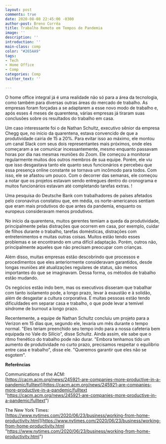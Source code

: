 ```yaml
---
layout: post
comments: true
date: 2020-08-08 22:45:00 -0300
author-post: Breno Corrêa
title: Trabalho Remoto em Tempos de Pandemia
image: ''
description: ''
introduction: ''
main-class: comp
color: "#265AA9"
tags:
- Tech
- Home Office
- Comp
categories: Comp
twitter_text: ''

---
```

O home office integral já é uma realidade não só para a área da tecnologia, como também para diversas outras áreas do mercado de trabalho. As empresas foram forçadas a se adaptarem a esse novo modo de trabalho e, após esses 4 meses de quarentena, várias empresas já tiraram suas conclusões sobre os resultados do trabalho em casa.

Um caso interessante foi o de Nathan Schultz, executivo sênior da empresa Chegg que, no início da quarentena, estava convencido de que a produtividade cairia de 15 a 20%. Para evitar isso ao máximo, ele montou um canal Slack com seus dois representantes mais próximos, onde eles começaram a se comunicar incessantemente, mesmo enquanto passavam horas por dia nas mesmas reuniões do Zoom. Ele começou a monitorar regularmente muitos dos outros membros de sua equipe. Porém, ele viu que isso desgastava tanto ele quanto seus funcionários e percebeu que essa presença online constante se tornava um incômodo para todos. Com isso, ele se afastou um pouco. Com o decorrer das semanas, ele começou a notar que os projetos estavam sendo entregues dentro do cronograma e muitos funcionários estavam até completando tarefas extras. !

Uma pesquisa do Deutsche Bank com trabalhadores de países afetados pelo coronavírus constatou que, em média, os norte-americanos sentiam que eram mais produtivos do que antes da pandemia, enquanto os europeus consideravam menos produtivos.

No início da quarentena, muitos gerentes temiam a queda da produtividade, principalmente pelas distrações que ocorrem em casa, por exemplo, cuidar de filhos durante o trabalho, tarefas domésticas, distrações com entretenimentos e muitas outras coisas. Muitos estão tendo esses problemas e se encontrando em uma difícil adaptação. Porém, outros não, principalmente aqueles que não precisam preocupar com crianças.

Além disso, muitas empresas estão descobrindo que processos e procedimentos que eles anteriormente consideravam garantidos, desde longas reuniões até atualizações regulares de status, são menos importantes do que se imaginavam. Dessa forma, os métodos de trabalho estão mudando.

Os negócios estão indo bem, mas os executivos disseram que trabalhar com tanto isolamento pode, a longo prazo, levar à exaustão e à solidão, além de desgastar a cultura corporativa. E muitas pessoas estão tendo dificuldades em separar casa e trabalho, o que pode levar a temível síndrome de burnout a longo prazo.

Recentemente, a equipe de Nathan Schultz concluiu um projeto para a Verizon em 15 dias que, segundo ele, levaria um mês durante o tempo normal. "Eles teriam preenchido seu tempo indo para a nossa cafeteria bem equipada no Vale do Silício", disse Schultz. Ainda assim, ele sabe que o ritmo frenético do trabalho pode não durar. "Embora tenhamos tido um aumento de produtividade no curto prazo, precisamos respeitar o equilíbrio entre casa e trabalho", disse ele. "Queremos garantir que eles não se esgotem".

**Referências**

Communications of the ACM:   
[https://cacm.acm.org/news/245921-are-companies-more-productive-in-a-pandemic/fulltext](https://cacm.acm.org/news/245921-are-companies-more-productive-in-a-pandemic/fulltext "https://cacm.acm.org/news/245921-are-companies-more-productive-in-a-pandemic/fulltext")

The New York Times:  
[https://www.nytimes.com/2020/06/23/business/working-from-home-productivity.html](https://www.nytimes.com/2020/06/23/business/working-from-home-productivity.html "https://www.nytimes.com/2020/06/23/business/working-from-home-productivity.html")